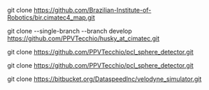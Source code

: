 git clone https://github.com/Brazilian-Institute-of-Robotics/bir.cimatec4_map.git

git clone --single-branch --branch develop https://github.com/PPVTecchio/husky_at_cimatec.git

git clone https://github.com/PPVTecchio/pcl_sphere_detector.git

git clone https://github.com/PPVTecchio/pcl_sphere_detector.git

git clone https://bitbucket.org/DataspeedInc/velodyne_simulator.git